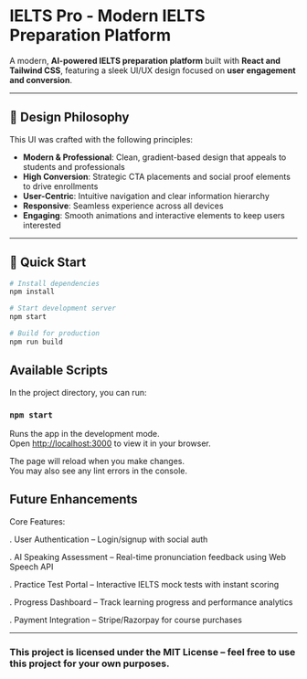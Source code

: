 # IELTS Pro - Modern IELTS Preparation Platform

A modern, **AI-powered IELTS preparation platform** built with **React and Tailwind CSS**, featuring a sleek UI/UX design focused on **user engagement and conversion**.

---

## 🎨 Design Philosophy

This UI was crafted with the following principles:

- **Modern & Professional**: Clean, gradient-based design that appeals to students and professionals
- **High Conversion**: Strategic CTA placements and social proof elements to drive enrollments
- **User-Centric**: Intuitive navigation and clear information hierarchy
- **Responsive**: Seamless experience across all devices
- **Engaging**: Smooth animations and interactive elements to keep users interested

---

## 🚀 Quick Start

```bash
# Install dependencies
npm install

# Start development server
npm start

# Build for production
npm run build
```

## Available Scripts

In the project directory, you can run:

### `npm start`

Runs the app in the development mode.\
Open [http://localhost:3000](http://localhost:3000) to view it in your browser.

The page will reload when you make changes.\
You may also see any lint errors in the console.

## Future Enhancements

Core Features:

. User Authentication – Login/signup with social auth

. AI Speaking Assessment – Real-time pronunciation feedback using Web Speech API

. Practice Test Portal – Interactive IELTS mock tests with instant scoring

. Progress Dashboard – Track learning progress and performance analytics

. Payment Integration – Stripe/Razorpay for course purchases

---

### This project is licensed under the MIT License – feel free to use this project for your own purposes.
